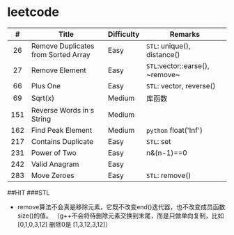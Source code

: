 leetcode
========
|#|Title|Difficulty|Remarks
|:---:|------|----|---
|26|Remove Duplicates from Sorted Array|Easy|`STL`: unique(), distance()|
|27|Remove Element|Easy|`STL`:vector::earse(), ~remove~|
|66|Plus One|Easy|`STL`: vector, reverse()|
|69|Sqrt(x)|Medium|库函数
|151|Reverse Words in s String|Medium|
|162|Find Peak Element|Medium|`python` float('Inf')
|217|Contains Duplicate|Easy|`STL`: set|
|231|Power of Two|Easy|n&(n-1)==0
|242|Valid Anagram|Easy|
|283|Move Zeroes|Easy|`STL`: remove()|

##HIT
###STL
- remove算法不会真是移除元素，它既不改变end()迭代器，也不改变成员函数size()的值。
（g++不会将待删除元素交换到末尾，而是只做单向复制，比如[0,1,0,3,12] 删除0是 [1,3,12,3,12]）
